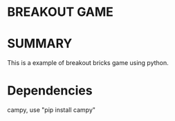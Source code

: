 
# BREAKOUT GAME
SUMMARY
======
This is a example of breakout bricks game using python.

Dependencies
======
campy, use "pip install campy"

